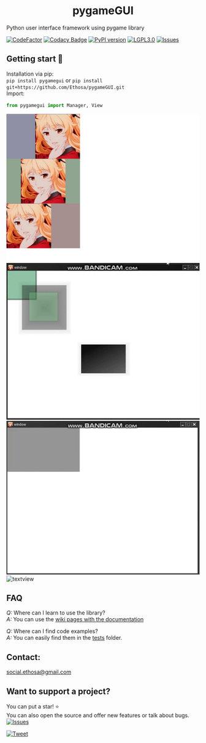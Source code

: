 <h1 align="center">pygameGUI</h1>

Python user interface framework using pygame library  

[![CodeFactor](https://www.codefactor.io/repository/github/ethosa/pygamegui/badge)](https://www.codefactor.io/repository/github/ethosa/pygamegui)
[![Codacy Badge](https://api.codacy.com/project/badge/Grade/b5509dad69814a408d6271cc15f2cbb0)](https://www.codacy.com/manual/Ethosa/pygameGUI?utm_source=github.com&amp;utm_medium=referral&amp;utm_content=Ethosa/pygameGUI&amp;utm_campaign=Badge_Grade)
[![PyPI version](https://badge.fury.io/py/pygamegui.svg)](https://badge.fury.io/py/pygamegui)
[![LGPL3.0](https://img.shields.io/github/license/Ethosa/pygameGUI)](https://github.com/Ethosa/pygameGUI/blob/master/LICENSE)
[![Issues](https://img.shields.io/github/issues/Ethosa/pygameGUI)](https://github.com/Ethosa/pygameGUI/issues)

## Getting start :eyes:
Installation via pip:  
`pip install pygamegui` or `pip install git+https://github.com/Ethosa/pygameGUI.git`  
Import:
```python
from pygamegui import Manager, View
```

![alt](https://github.com/Ethosa/pygameGUI/blob/master/hello_world.png)
![ripple effect](https://github.com/Ethosa/pygameGUI/blob/master/screenshots/gif.gif)
![animated view](https://github.com/Ethosa/pygameGUI/blob/master/screenshots/gif2.gif)
![textview](https://github.com/Ethosa/pygameGUI/blob/master/screenshots/gif3.gif)

## FAQ
*Q:* Where can I learn to use the library?  
*A:* You can use the [wiki pages with the documentation](https://github.com/Ethosa/pygameGUI/wiki)

*Q:* Where can I find code examples?  
*A:* You can easily find them in the [tests](https://github.com/Ethosa/pygameGUI/tree/master/tests) folder.

## Contact:
social.ethosa@gmail.com

## Want to support a project?
You can put a star! :star:  
You can also open the source and offer new features or talk about bugs. [![Issues](https://img.shields.io/github/issues/Ethosa/pygameGUI)](https://github.com/Ethosa/pygameGUI/issues)

[![Tweet](https://img.shields.io/twitter/url?style=social&url=https%3A%2F%2Fgithub.com%2FEthosa%2FpygameGUI)](https://twitter.com/intent/tweet?text=Wow:&url=https://github.com/Ethosa/pygameGUI)

